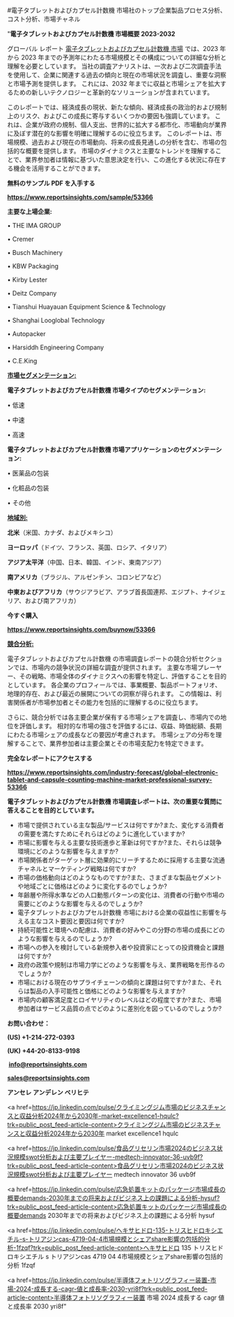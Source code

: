 #電子タブレットおよびカプセル計数機 市場社のトップ企業製品プロセス分析、コスト分析、市場チャネル

"<strong>電子タブレットおよびカプセル計数機 市場概要 2023-2032</strong>

グローバル レポート <a href=https://www.reportsinsights.com/sample/53366>電子タブレットおよびカプセル計数機 市場</a> では、2023 年から 2023 年までの予測年にわたる市場規模とその構成についての詳細な分析と理解を必要としています。 当社の調査アナリストは、一次および二次調査手法を使用して、企業に関連する過去の傾向と現在の市場状況を調査し、重要な洞察と市場予測を提供します。 これには、2032 年までに収益と市場シェアを拡大​​するための新しいテクノロジーと革新的なソリューションが含まれています。

このレポートでは、経済成長の現状、新たな傾向、経済成長の政治的および規制上のリスク、およびこの成長に寄与するいくつかの要因も強調しています。 これは、企業が政府の規制、個人支出、世界的に拡大する都市化、市場動向が業界に及ぼす潜在的な影響を明確に理解するのに役立ちます。 このレポートは、市場規模、過去および現在の市場動向、将来の成長見通しの分析を含む、市場の包括的な概要を提供します。 市場のダイナミクスと主要なトレンドを理解することで、業界参加者は情報に基づいた意思決定を行い、この進化する状況に存在する機会を活用することができます。

<strong><b>無料のサンプル PDF を入手する</b></strong>

<a href=https://www.reportsinsights.com/sample/53366><strong><u>https://www.reportsinsights.com/sample/53366</u></strong></a>

<strong>主要な上場企業:</strong>

• THE IMA GROUP

• Cremer

• Busch Machinery

• KBW Packaging

• Kirby Lester

• Deitz Company

• Tianshui Huayauan Equipment Science & Technology

• Shanghai Looglobal Technology

• Autopacker

• Harsiddh Engineering Company

• C.E.King

<strong><u>市場セグメンテーション</u></strong><strong><u>:</u></strong>

<strong>電子タブレットおよびカプセル計数機 市場タイプのセグメンテーション:</strong>

• 低速

• 中速

• 高速

<strong>電子タブレットおよびカプセル計数機 市場アプリケーションのセグメンテーション:</strong>

• 医薬品の包装

• 化粧品の包装

• その他

<strong><u>地域別</u></strong><strong><u>:</u></strong>

<strong>北米</strong>（米国、カナダ、およびメキシコ）

<strong>ヨーロッパ</strong>（ドイツ、フランス、英国、ロシア、イタリア）

<strong>アジア太平洋</strong>（中国、日本、韓国、インド、東南アジア）

<strong>南アメリカ</strong>（ブラジル、アルゼンチン、コロンビアなど）

<strong>中東およびアフリカ</strong>（サウジアラビア、アラブ首長国連邦、エジプト、ナイジェリア、および南アフリカ）

<strong>今すぐ購入</strong>

<a href=https://www.reportsinsights.com/buynow/53366><strong><u>https://www.reportsinsights.com/buynow/53366</u></strong></a>

<strong><u>競合分析:</u></strong>

電子タブレットおよびカプセル計数機 の市場調査レポートの競合分析セクションでは、市場内の競争状況の詳細な調査が提供されます。 主要な市場プレーヤー、その戦略、市場全体のダイナミクスへの影響を特定し、評価することを目的としています。 各企業のプロフィールでは、事業概要、製品ポートフォリオ、地理的存在、および最近の展開についての洞察が得られます。 この情報は、利害関係者が市場参加者とその能力を包括的に理解するのに役立ちます。

さらに、競合分析では各主要企業が保有する市場シェアを調査し、市場内での地位を評価します。 相対的な市場の強さを評価するには、収益、時価総額、長期にわたる市場シェアの成長などの要因が考慮されます。 市場シェアの分布を理解することで、業界参加者は主要企業とその市場支配力を特定できます。

<strong>完全なレポートにアクセスする</strong>

<a href=https://www.reportsinsights.com/industry-forecast/global-electronic-tablet-and-capsule-counting-machine-market-professional-survey-53366><strong><u><b>https://www.reportsinsights.com/industry-forecast/global-electronic-tablet-and-capsule-counting-machine-market-professional-survey-53366</b></u></strong></a>

<strong><b>電子タブレットおよびカプセル計数機 市場調査レポートは、次の重要な質問に答えることを目的としています。</b></strong>
<ul>
  <li>市場で提供されている主な製品/サービスは何ですか?また、変化する消費者の需要を満たすためにそれらはどのように進化していますか?</li>
  <li>市場に影響を与える主要な技術進歩と革新は何ですか?また、それらは競争環境にどのような影響を与えますか?</li>
  <li>市場関係者がターゲット層に効果的にリーチするために採用する主要な流通チャネルとマーケティング戦略は何ですか?</li>
  <li>市場の価格動向はどのようなものですか?また、さまざまな製品セグメントや地域ごとに価格はどのように変化するのでしょうか?</li>
  <li>年齢層や所得水準などの人口動態パターンの変化は、消費者の行動や市場の需要にどのような影響を与えるのでしょうか?</li>
  <li>電子タブレットおよびカプセル計数機 市場における企業の収益性に影響を与える主なコスト要因と要因は何ですか?</li>
  <li>持続可能性と環境への配慮は、消費者の好みやこの分野の市場の成長にどのような影響を与えるのでしょうか?</li>
  <li>市場への参入を検討している新規参入者や投資家にとっての投資機会と課題は何ですか?</li>
  <li>政府の政策や規制は市場力学にどのような影響を与え、業界戦略を形作るのでしょうか?</li>
  <li>市場における現在のサプライチェーンの傾向と課題は何ですか?また、それらは製品の入手可能性と価格にどのような影響を与えますか?</li>
  <li>市場内の顧客満足度とロイヤリティのレベルはどの程度ですか?また、市場参加者はサービス品質の点でどのように差別化を図っているのでしょうか?</li>
</ul>
<strong>お問い合わせ：</strong>

<strong>(US) +1-214-272-0393</strong>

<strong>(UK) +44-20-8133-9198</strong>

<strong> </strong><a href=info@reportsinsights.com><strong><u>info@reportsinsights.com</u></strong></a>

<a href=sales@reportsinsights.com><strong><u>sales@reportsinsights.com</u></strong></a>

<strong>アンセレ アンデレン ベリヒテ</strong>

<a href=https://jp.linkedin.com/pulse/クライミングジム市場のビジネスチャンスと収益分析2024年から2030年-market-excellence1-hqulc?trk=public_post_feed-article-content>クライミングジム市場のビジネスチャンスと収益分析2024年から2030年 market excellence1 hqulc</a>

<a href=https://jp.linkedin.com/pulse/食品グリセリン市場2024のビジネス状況規模swot分析および主要プレイヤー-medtech-innovator-36-uvb9f?trk=public_post_feed-article-content>食品グリセリン市場2024のビジネス状況規模swot分析および主要プレイヤー medtech innovator 36 uvb9f</a>

<a href=https://jp.linkedin.com/pulse/応急処置キットのパッケージ市場成長の概要demands-2030年までの将来およびビジネス上の課題による分析-hysuf?trk=public_post_feed-article-content>応急処置キットのパッケージ市場成長の概要demands 2030年までの将来およびビジネス上の課題による分析 hysuf</a>

<a href=https://jp.linkedin.com/pulse/ヘキサヒドロ-135-トリスヒドロキシエチル-s-トリアジンcas-4719-04-4市場規模とシェアshare影響の包括的分析-1fzqf?trk=public_post_feed-article-content>ヘキサヒドロ 135 トリスヒドロキシエチル s トリアジンcas 4719 04 4市場規模とシェアshare影響の包括的分析 1fzqf</a>

<a href=https://jp.linkedin.com/pulse/半導体フォトリソグラフィー装置-市場-2024-成長する-cagr-値と成長率-2030-yri8f?trk=public_post_feed-article-content>半導体フォトリソグラフィー装置 市場 2024 成長する cagr 値と成長率 2030 yri8f</a>"
